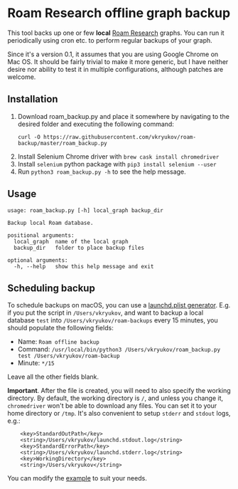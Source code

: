 # Roam Research offline graph backup

This tool backs up one or few **local** [Roam Research](https://roamresearch.com) graphs. You can 
run it periodically using cron etc. to perform regular backups of your graph.

Since it's a version 0.1, it assumes that you are using Google Chrome on Mac OS. It should be
fairly trivial to make it more generic, but I have neither desire nor ability to test it in 
multiple configurations, although patches are welcome.

## Installation

1. Download roam_backup.py and place it somewhere by navigating to the desired folder and executing the following 
command: 
    ```
    curl -O https://raw.githubusercontent.com/vkryukov/roam-backup/master/roam_backup.py
    ```
1. Install Selenium Chrome driver with `brew cask install chromedriver`
1. Install `selenium` python package with `pip3 install selenium --user`
1. Run `python3 roam_backup.py -h` to see the help message.

## Usage

```
usage: roam_backup.py [-h] local_graph backup_dir

Backup local Roam database.

positional arguments:
  local_graph  name of the local graph
  backup_dir   folder to place backup files

optional arguments:
  -h, --help   show this help message and exit
```

## Scheduling backup

To schedule backups on macOS, you can use a [launchd.plist generator](http://launched.zerowidth.com/). E.g.
if you put the script in `/Users/vkryukov`, and want to backup a local database `test` into 
`/Users/vkryukov/roam-backups` every 15 minutes, you should populate the following fields:

- Name: `Roam offline backup`
- Command: `/usr/local/bin/python3 /Users/vkryukov/roam_backup.py test /Users/vkryukov/roam-backup`
- Minute: `*/15`

Leave all the other fields blank.

**Important**. After the file is created, you will need to also specify the working directory. By default,
the working directory is `/`, and unless you change it, `chromedriver` won't be able to download any files.
You can set it to your home directory or `/tmp`. It's also convenient to setup `stderr` and `stdout` logs, e.g.:
```
    <key>StandardOutPath</key>
    <string>/Users/vkryukov/launchd.stdout.log</string>
    <key>StandardErrorPath</key>
    <string>/Users/vkryukov/launchd.stderr.log</string>
    <key>WorkingDirectory</key>
    <string>/Users/vkryukov</string>
```

You can modify the [example](https://github.com/vkryukov/roam-backup/blob/master/roam_backup_example.plist) to suit your needs.
